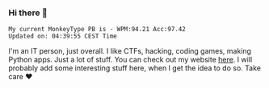 ### Hi there 👋
<!-- PB START -->
```
My current MonkeyType PB is - WPM:94.21 Acc:97.42
Updated on: 04:39:55 CEST Time
```
<!-- PB END -->
I'm an IT person, just overall. I like CTFs, hacking, coding games, making Python apps. Just a lot of stuff.
You can check out my website [here](https://skill3472.github.io/).
I will probably add some interesting stuff here, when I get the idea to do so. Take care ❤️

